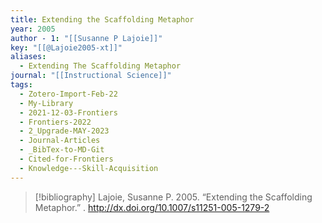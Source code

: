 ```yaml
---
title: Extending the Scaffolding Metaphor
year: 2005
author - 1: "[[Susanne P Lajoie]]"
key: "[[@Lajoie2005-xt]]"
aliases:
  - Extending The Scaffolding Metaphor
journal: "[[Instructional Science]]"
tags:
  - Zotero-Import-Feb-22
  - My-Library
  - 2021-12-03-Frontiers
  - Frontiers-2022
  - 2_Upgrade-MAY-2023
  - Journal-Articles
  - _BibTex-to-MD-Git
  - Cited-for-Frontiers
  - Knowledge---Skill-Acquisition
---
```


> [!bibliography]
> Lajoie, Susanne P. 2005. “Extending the Scaffolding Metaphor.” . http://dx.doi.org/10.1007/s11251-005-1279-2